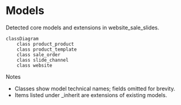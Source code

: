 # Models

Detected core models and extensions in website_sale_slides.

```mermaid
classDiagram
    class product_product
    class product_template
    class sale_order
    class slide_channel
    class website
```

Notes
- Classes show model technical names; fields omitted for brevity.
- Items listed under _inherit are extensions of existing models.
